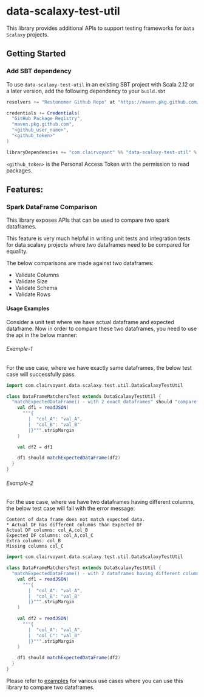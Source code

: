 # data-scalaxy-test-util

This library provides additional APIs to support testing frameworks for `Data Scalaxy` projects.

## Getting Started

### Add SBT dependency

To use `data-scalaxy-test-util` in an existing SBT project with Scala 2.12 or a later version,
add the following dependency to your `build.sbt`

```sbt
resolvers += "Restonomer Github Repo" at "https://maven.pkg.github.com/teamclairvoyant/data-scalaxy-test-util/"

credentials += Credentials(
  "GitHub Package Registry",
  "maven.pkg.github.com",
  "<github_user_name>",
  "<github_token>"
)

libraryDependencies += "com.clairvoyant" %% "data-scalaxy-test-util" % "1.0.0"
```

`<github_token>` is the Personal Access Token with the permission to read packages.

## Features:

### Spark DataFrame Comparison

This library exposes APIs that can be used to compare two spark dataframes.

This feature is very much helpful in writing unit tests and integration tests for data scalaxy projects where two 
dataframes need to be compared for equality.

The below comparisons are made against two dataframes:

* Validate Columns
* Validate Size
* Validate Schema
* Validate Rows

#### Usage Examples

Consider a unit test where we have actual dataframe and expected dataframe. Now in order to compare these two dataframes, 
you need to use the api in the below manner:

###### Example-1

For the use case, where we have exactly same dataframes, the below test case will successfully pass.

```scala
import com.clairvoyant.data.scalaxy.test.util.DataScalaxyTestUtil

class DataFrameMatchersTest extends DataScalaxyTestUtil {
  "matchExpectedDataFrame() - with 2 exact dataframes" should "compare two dataframes correctly" in {
    val df1 = readJSON(
      """{
        |  "col_A": "val_A",
        |  "col_B": "val_B"
        |}""".stripMargin
    )

    val df2 = df1

    df1 should matchExpectedDataFrame(df2)
  }
}
```

###### Example-2

For the use case, where we have two dataframes having different columns, the below test case will fail with the error message:

```text
Content of data frame does not match expected data.
* Actual DF has different columns than Expected DF
Actual DF columns: col_A,col_B
Expected DF columns: col_A,col_C
Extra columns: col_B
Missing columns col_C
```

```scala
import com.clairvoyant.data.scalaxy.test.util.DataScalaxyTestUtil

class DataFrameMatchersTest extends DataScalaxyTestUtil {
  "matchExpectedDataFrame() - with 2 dataframes having different columns" should "fail dataframes comparison" in {
    val df1 = readJSON(
      """{
        |  "col_A": "val_A",
        |  "col_B": "val_B"
        |}""".stripMargin
    )

    val df2 = readJSON(
      """{
        |  "col_A": "val_A",
        |  "col_C": "val_B"
        |}""".stripMargin
    )

    df1 should matchExpectedDataFrame(df2)
  }
}
```

Please refer to [examples](https://github.com/teamclairvoyant/data-scalaxy-test-util/blob/master/src/test/scala/com/clairvoyant/data/scalaxy/test/util/DataFrameMatchersTest.scala) for various use cases where you can use this library to compare two dataframes.